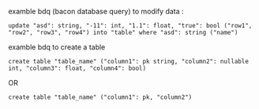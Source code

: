 

examble bdq (bacon database query) to modify data :
```
update "asd": string, "-11": int, "1.1": float, "true": bool ("row1", "row2", "row3", "row4") into "table" where "asd": string ("name")
```


examble bdq to create a table
```
create table "table_name" ("column1": pk string, "column2": nullable int, "column3": float, "column4": bool)
```
OR 
```
create table "table_name" ("column1": pk, "column2")
```
